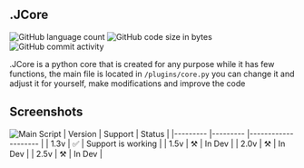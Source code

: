 ## .JCore
![GitHub language count](https://img.shields.io/github/languages/count/KailUser/.JCore?style=flat-square)
![GitHub code size in bytes](https://img.shields.io/github/languages/code-size/KailUser/.JCore?style=flat-square)
![GitHub commit activity](https://img.shields.io/github/commit-activity/w/KailUser/.JCore?style=flat-square)

.JCore is a python core that is created for any purpose while it has few functions, the main file is located in `/plugins/core.py` you can change it and adjust it for yourself, make modifications and improve the code

## Screenshots
![Main Script](https://i.ibb.co/Z22YVc4/cmd-5n-Er6-CLw-LC.png)
| Version 	| Support 	| Status             	|
|---------	|---------	|--------------------	|
| 1.3v    	|   ✅     	| Support is working 	|
| 1.5v    	|   ⚒️     	| In Dev             	|
| 2.0v    	|   ⚒️     	| In Dev             	|
| 2.5v    	|   ⚒️     	| In Dev             	|


